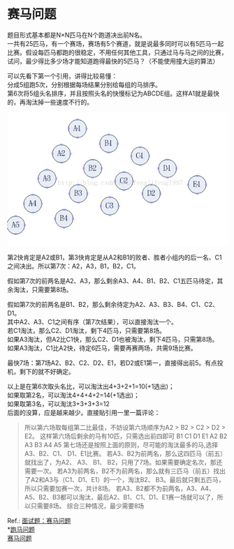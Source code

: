 # 赛马问题

题目形式基本都是N×N匹马在N个跑道决出前N名。  
一共有25匹马，有一个赛场，赛场有5个赛道，就是说最多同时可以有5匹马一起比赛。假设每匹马都跑的很稳定，不用任何其他工具，只通过马与马之间的比赛，试问，最少得比多少场才能知道跑得最快的5匹马？（不能使用撞大运的算法）

可以先看下第一个引用，讲得比较易懂：  
分成5组跑5次，分别根据每场结果分别给每组的马排序。  
第6次将5组头名排序，并且按照头名的快慢标记为ABCDE组。这样A1就是最快的，再淘汰掉一些速度不行的。

![](assets/q/1-1.jpeg)

第2快肯定是A2或B1，第3快肯定是从A2和B1的败者、胜者小组内的后一名、C1之间决出。所以第7次：A2，A3，B1，B2，C1。

假如第7次的前两名是A2、A3，那么剩余A3、A4、B1、B2、C1五匹马待定，其余淘汰，只需要第8场。

假如第7次的前两名是B1、B2，那么剩余待定为A2、A3、B3、B4、C1、C2、D1。  
其中A2、A3、C1之间有序（第7次结果），可以直接淘汰一个。  
若C1淘汰，那么C2、D1淘汰，剩下4匹马，只需要第8场。  
如果A3淘汰，但A2比C1快，那么C2、D1也被淘汰，剩下4匹马，只需第8场。  
如果A3淘汰，C1比A2快，待定6匹马，需要再赛两场，共需9场比赛。

最快7场：第7场A2、B2、C2、D2、E1，若D2或E1第一，直接得出前5。有点投机，剩下的就不好确定。

以上是在第6次取头名比，可以淘汰出4+3+2+1=10(+1选出)；  
如果取第2名，可以淘汰4+4+4+2=14(+1选出)；  
如果取第3名，可以淘汰3+3+3+3=12  
后面的没算，应是越来越少。直接贴引用一里一篇评论：  
> 所以第六场取每组第二比最佳，不妨设第六场顺序为A2 > B2 > C2 > D2 > E2。
> 这样第六场后剩余的马有10匹，只需选出前四即可
>    B1 C1 D1 E1
> A2 B2
> A3 B3
> A4
> A5
> 第七场还是按照上面的原则，尽可能的淘汰最多的马,选择A3、B2、C1、 D1、E1比赛。
> 若A3、B2为前两名，那么这四匹马（前五）就找出了，为A2、 A3、 B1、 B2，只用了7场。如果需要确定名次，那还需要一次。
> 若A3为前两名，B2不为前两名，那么就有三匹马（前五）找出了A2和A3与（C1、D1、E1）的一个，淘汰B2、 B3。最后就只剩五匹马，所以只需要加赛一次，共计8场。
> 若A3、B2都不为前两名，A3、A4、A5、B2、B3都可以淘汰，最后A2、B1、C1、D1、E1赛一场就可以了，所以只需要8场。
> 综合三种情况，最少需要8场

Ref.:
[面试题：赛马问题](https://coolshell.cn/articles/1202.html)  
*[跑马问题](http://blog.csdn.net/fenglifeng1987/article/details/42040559)  
[赛马问题](https://www.jiuzhang.com/qa/905/)
